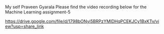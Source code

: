 My self Praveen Gyarala Please find the video recording below for the Machine Learning assignment-5

https://drive.google.com/file/d/1798bONyi5BRPzYMlDHqPCEKJCy1BxKTv/view?usp=share_link
